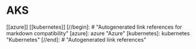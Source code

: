 # AKS

[[azure]]
[[kubernetes]]
[//begin]: # "Autogenerated link references for markdown compatibility"
[azure]: azure "Azure"
[kubernetes]: kubernetes "Kubernetes"
[//end]: # "Autogenerated link references"